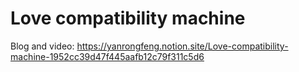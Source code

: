 # Love compatibility machine 
Blog and video: https://yanrongfeng.notion.site/Love-compatibility-machine-1952cc39d47f445aafb12c79f311c5d6
